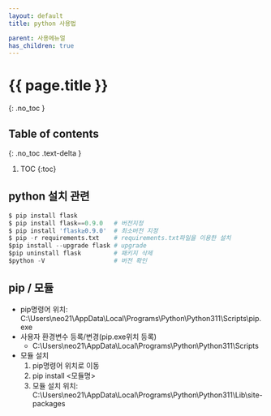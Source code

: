 ```yaml
---
layout: default
title: python 사용법

parent: 사용메뉴얼
has_children: true
---
```

# {{ page.title }}
{: .no_toc }

## Table of contents
{: .no_toc .text-delta }

1. TOC
{:toc}

## python 설치 관련
```python
$ pip install flask
$ pip install flask==0.9.0   # 버전지정
$ pip install 'flask≥0.9.0'  # 최소버전 지정
$ pip -r requirements.txt    # requirements.txt파일을 이용한 설치
$pip install --upgrade flask # upgrade
$pip uninstall flask         # 패키지 삭제
$python -V                   # 버전 확인
```

## pip / 모듈
- pip명령어 위치: C:\Users\neo21\AppData\Local\Programs\Python\Python311\Scripts\pip.exe
- 사용자 환경변수 등록/변경(pip.exe위치 등록)
    - C:\Users\neo21\AppData\Local\Programs\Python\Python311\Scripts 
- 모듈 설치 
    1. pip명령어 위치로 이동
    2. pip install <모듈명>
    3. 모듈 설치 위치: C:\Users\neo21\AppData\Local\Programs\Python\Python311\Lib\site-packages